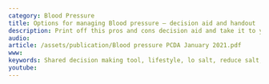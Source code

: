 ```yaml
---
category: Blood Pressure
title: Options for managing Blood pressure – decision aid and handout
description: Print off this pros and cons decision aid and take it to your GP, so that you can share the decision on how to manage your blood pressure.
audio: 
article: /assets/publication/Blood pressure PCDA January 2021.pdf
www: 
keywords: Shared decision making tool, lifestyle, lo salt, reduce salt, healthier diet, reduce alcohol intake, flaxseed, linseed, weight loss, blood pressure medications, amlodipine, ACE inhibitors, Losartan, A2 drugs, angiotensin 2 inhibitors, thiazides, bedroflumethiazide, aldosterone antagonists, spironolactone, beta blockers, alpha blockers, heart attack, stroke, angina, type 2 diabetes, NNT
youtube:
--- 
```

